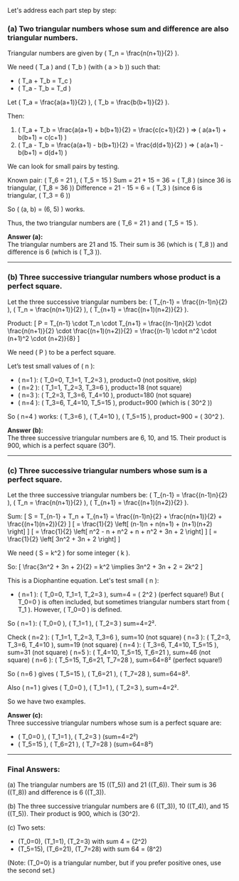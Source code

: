 Let's address each part step by step:

### (a) Two triangular numbers whose sum and difference are also triangular numbers.

Triangular numbers are given by \( T_n = \frac{n(n+1)}{2} \).

We need \( T_a \) and \( T_b \) (with \( a > b \)) such that:
- \( T_a + T_b = T_c \)
- \( T_a - T_b = T_d \)

Let \( T_a = \frac{a(a+1)}{2} \), \( T_b = \frac{b(b+1)}{2} \).

Then:
1. \( T_a + T_b = \frac{a(a+1) + b(b+1)}{2} = \frac{c(c+1)}{2} \)
   => \( a(a+1) + b(b+1) = c(c+1) \)
2. \( T_a - T_b = \frac{a(a+1) - b(b+1)}{2} = \frac{d(d+1)}{2} \)
   => \( a(a+1) - b(b+1) = d(d+1) \)

We can look for small pairs by testing.

Known pair: \( T_6 = 21 \), \( T_5 = 15 \)
Sum = 21 + 15 = 36 = \( T_8 \) (since 36 is triangular, \( T_8 = 36 \))
Difference = 21 - 15 = 6 = \( T_3 \) (since 6 is triangular, \( T_3 = 6 \))

So \( (a, b) = (6, 5) \) works.

Thus, the two triangular numbers are \( T_6 = 21 \) and \( T_5 = 15 \).

**Answer (a):**  
The triangular numbers are 21 and 15. Their sum is 36 (which is \( T_8 \)) and difference is 6 (which is \( T_3 \)).

---

### (b) Three successive triangular numbers whose product is a perfect square.

Let the three successive triangular numbers be:
\( T_{n-1} = \frac{(n-1)n}{2} \), \( T_n = \frac{n(n+1)}{2} \), \( T_{n+1} = \frac{(n+1)(n+2)}{2} \).

Product:
\[
P = T_{n-1} \cdot T_n \cdot T_{n+1} = \frac{(n-1)n}{2} \cdot \frac{n(n+1)}{2} \cdot \frac{(n+1)(n+2)}{2} = \frac{(n-1) \cdot n^2 \cdot (n+1)^2 \cdot (n+2)}{8}
\]

We need \( P \) to be a perfect square.

Let’s test small values of \( n \):

- \( n=1 \): \( T_0=0, T_1=1, T_2=3 \), product=0 (not positive, skip)
- \( n=2 \): \( T_1=1, T_2=3, T_3=6 \), product=18 (not square)
- \( n=3 \): \( T_2=3, T_3=6, T_4=10 \), product=180 (not square)
- \( n=4 \): \( T_3=6, T_4=10, T_5=15 \), product=900 (which is \( 30^2 \))

So \( n=4 \) works: \( T_3=6 \), \( T_4=10 \), \( T_5=15 \), product=900 = \( 30^2 \).

**Answer (b):**  
The three successive triangular numbers are 6, 10, and 15. Their product is 900, which is a perfect square (30²).

---

### (c) Three successive triangular numbers whose sum is a perfect square.

Let the three successive triangular numbers be:
\( T_{n-1} = \frac{(n-1)n}{2} \), \( T_n = \frac{n(n+1)}{2} \), \( T_{n+1} = \frac{(n+1)(n+2)}{2} \).

Sum:
\[
S = T_{n-1} + T_n + T_{n+1} = \frac{(n-1)n}{2} + \frac{n(n+1)}{2} + \frac{(n+1)(n+2)}{2}
\]
\[
= \frac{1}{2} \left[ (n-1)n + n(n+1) + (n+1)(n+2) \right]
\]
\[
= \frac{1}{2} \left[ n^2 - n + n^2 + n + n^2 + 3n + 2 \right]
\]
\[
= \frac{1}{2} \left[ 3n^2 + 3n + 2 \right]
\]

We need \( S = k^2 \) for some integer \( k \).

So:
\[
\frac{3n^2 + 3n + 2}{2} = k^2 \implies 3n^2 + 3n + 2 = 2k^2
\]

This is a Diophantine equation. Let's test small \( n \):

- \( n=1 \): \( T_0=0, T_1=1, T_2=3 \), sum=4 = \( 2^2 \) (perfect square!)
But \( T_0=0 \) is often included, but sometimes triangular numbers start from \( T_1 \). However, \( T_0=0 \) is defined.

So \( n=1 \): \( T_0=0 \), \( T_1=1 \), \( T_2=3 \) sum=4=2².

Check \( n=2 \): \( T_1=1, T_2=3, T_3=6 \), sum=10 (not square)
\( n=3 \): \( T_2=3, T_3=6, T_4=10 \), sum=19 (not square)
\( n=4 \): \( T_3=6, T_4=10, T_5=15 \), sum=31 (not square)
\( n=5 \): \( T_4=10, T_5=15, T_6=21 \), sum=46 (not square)
\( n=6 \): \( T_5=15, T_6=21, T_7=28 \), sum=64=8² (perfect square!)

So \( n=6 \) gives \( T_5=15 \), \( T_6=21 \), \( T_7=28 \), sum=64=8².

Also \( n=1 \) gives \( T_0=0 \), \( T_1=1 \), \( T_2=3 \), sum=4=2².

So we have two examples.

**Answer (c):**  
Three successive triangular numbers whose sum is a perfect square are:
- \( T_0=0 \), \( T_1=1 \), \( T_2=3 \) (sum=4=2²)
- \( T_5=15 \), \( T_6=21 \), \( T_7=28 \) (sum=64=8²)

---

### Final Answers:

(a) The triangular numbers are 15 (\(T_5\)) and 21 (\(T_6\)). Their sum is 36 (\(T_8\)) and difference is 6 (\(T_3\)).

(b) The three successive triangular numbers are 6 (\(T_3\)), 10 (\(T_4\)), and 15 (\(T_5\)). Their product is 900, which is \(30^2\).

(c) Two sets:
   - \(T_0=0\), \(T_1=1\), \(T_2=3\) with sum 4 = \(2^2\)
   - \(T_5=15\), \(T_6=21\), \(T_7=28\) with sum 64 = \(8^2\)

(Note: \(T_0=0\) is a triangular number, but if you prefer positive ones, use the second set.)